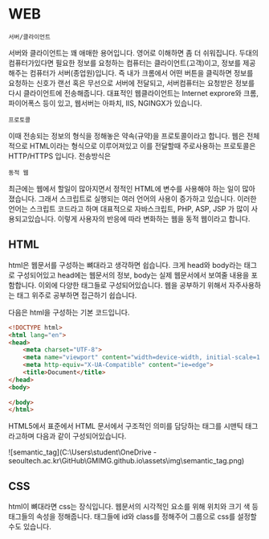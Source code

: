 # WEB

`서버/클라이언트`

서버와 클라이언트는 꽤 애매한 용어입니다. 영어로 이해하면 좀 더 쉬워집니다. 두대의 컴퓨터가있다면 필요한 정보를 요청하는 컴퓨터는 클라이언트(고객)이고, 정보를 제공해주는 컴퓨터가 서버(종업원)입니다. 즉 내가 크롬에서 어떤 버튼을 클릭하면 정보를 요청하는 신호가 랜선 혹은 무선으로 서버에 전달되고, 서버컴퓨터는 요청받은 정보를 다시 클라이언트에 전송해줍니다. 대표적인 웹클라이언트는 Internet exprore와 크롬, 파이어폭스 등이 있고, 웹서버는 아파치, IIS, NGINGX가 있습니다.

`프로토콜`

이때 전송되는 정보의 형식을 정해놓은 약속(규약)을 프로토콜이라고 합니다. 웹은 전체적으로 HTML이라는 형식으로 이루어져있고 이를 전달할때 주로사용하는 프로토콜은 HTTP/HTTPS 입니다. 전송방식은 

`동적 웹`

최근에는 웹에서 할일이 많아지면서 정적인 HTML에 변수를 사용해야 하는 일이 많아졌습니다. 그래서 스크립트로 실행되는 여러 언어의 사용이 증가하고 있습니다. 이러한 언어는 스크립트 코드라고 하며 대표적으로 자바스크립트, PHP, ASP, JSP 가 많이 사용되고있습니다. 이렇게 사용자의 반응에 따라 변화하는 웹을 동적 웹이라고 합니다.



## HTML

html은 웹문서를 구성하는 뼈대라고 생각하면 쉽습니다. 크게 head와 body라는 태그로 구성되어있고 head에는 웹문서의 정보, body는 실제 웹문서에서 보여줄 내용을 포함합니다. 이외에 다양한 태그들로 구성되어있습니다. 웹을 공부하기 위해서 자주사용하는 태그 위주로 공부하면 접근하기 쉽습니다.

다음은 html을 구성하는 기본 코드입니다.

```html
<!DOCTYPE html>
<html lang="en">
<head>
    <meta charset="UTF-8">
    <meta name="viewport" content="width=device-width, initial-scale=1.0">
    <meta http-equiv="X-UA-Compatible" content="ie=edge">
    <title>Document</title>
</head>
<body>
    
</body>
</html>
```

HTML5에서 표준에서 HTML 문서에서 구조적인 의미를 담당하는 태그를 시맨틱 태그라고하며 다음과 같이 구성되어있습니다.

![semantic_tag](C:\Users\student\OneDrive - seoultech.ac.kr\GitHub\GMIMG.github.io\assets\img\semantic_tag.png)

## CSS

html이 뼈대라면 css는 장식입니다. 웹문서의 시각적인 요소를 위해 위치와 크기 색 등 태그들의 속성을 정해줍니다. 태그들에 id와 class를 정해주어 그룹으로 css를 설정할수도 있습니다.





